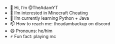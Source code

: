 - 👋 Hi, I’m @TheAdamYT
- 👀 I’m interested in Minecraft Cheating
- 🌱 I’m currently learning Python + Java
- 📫 How to reach me: theadambackup on discord
- 😄 Pronouns: he/him
- ⚡ Fun fact: playing mc

<!---
TheAdamYT/TheAdamYT is a ✨ special ✨ repository because its `README.md` (this file) appears on your GitHub profile.
You can click the Preview link to take a look at your changes.
--->
